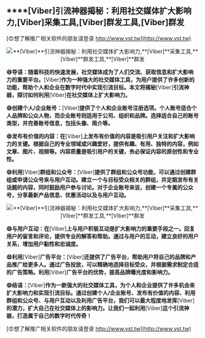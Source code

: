 ## ****[Viber]**引流神器揭秘：利用社交媒体扩大影响力,**[Viber]**采集工具,**[Viber]**群发工具,**[Viber]**群发**

[😍想了解推广相关软件的朋友请登录 http://www.vst.tw](http://www.vst.tw)

 <center><img src="https://vst.tw/MP4/tuiguang/png/4.png" alt="**[Viber]**引流神器揭秘：利用社交媒体扩大影响力,**[Viber]**采集工具,**[Viber]**群发工具,**[Viber]**群发"></center>

**😄导语：随着科技的快速发展，社交媒体成为了人们交流、获取信息和扩大影响力的重要平台。**[Viber]**作为一种强大的社交媒体工具，为用户提供了许多创新的功能，帮助个人和企业在数字时代中实现引流目标。本文将揭秘**[Viber]**引流神器，探讨如何利用**[Viber]**在社交媒体上扩大影响力。**

**😄创建个人/企业账号：**[Viber]**提供了个人和企业账号注册选项。个人账号适合个人品牌和公众人物，而企业账号则适用于公司、组织和品牌。选择适合自己的账号类型，并完善账号信息，包括头像、简介等。**

**😄发布有价值的内容：在**[Viber]**上发布有价值的内容是吸引用户关注和扩大影响力的关键。根据自己的专业领域或兴趣爱好，提供有趣、有用、独特的内容，例如文章、图片、视频等。内容质量是吸引用户的关键，务必保证内容的原创性和专业性。**

**😄利用**[Viber]**群组和公众号：**[Viber]**提供了群组和公众号功能，可以通过创建群组或申请公众号来与用户互动。建立一个与目标受众相关的群组，并定期发布有关话题的内容，同时鼓励用户参与讨论。对于企业账号来说，创建一个专属的公众号，分享最新产品信息、优惠活动以及与用户互动。**

 <center><img src="https://vst.tw/MP4/tuiguang/png/0.png" alt="**[Viber]**引流神器揭秘：利用社交媒体扩大影响力,**[Viber]**采集工具,**[Viber]**群发工具,**[Viber]**群发"></center>

**😄与用户互动：在**[Viber]**上与用户积极互动是扩大影响力的重要手段之一。回复用户的留言和评论，提供专业的解答和帮助。通过与用户的互动，建立良好的用户关系，增加用户黏性和忠诚度。**

**😄利用**[Viber]**广告平台：**[Viber]**还提供了广告平台，帮助用户将自己的品牌和产品推广给更多人。通过广告投放，可以精确地选择目标受众，并根据需求制定合适的广告策略。利用**[Viber]**广告平台的优势，提高品牌曝光度和影响力。**

**😄结语：**[Viber]**作为一款强大的社交媒体工具，为个人和企业提供了许多机会来扩大影响力和实现引流目标。通过创建个人/企业账号、发布有价值的内容、利用群组和公众号、与用户互动以及利用广告平台，我们可以最大程度地发挥**[Viber]**的潜力，扩大自己在社交媒体上的影响力。让我们一起利用**[Viber]**这个引流神器，打造属于自己的数字时代传奇！**

[😍想了解推广相关软件的朋友请登录 http://www.vst.tw](http://www.vst.tw)



